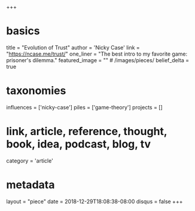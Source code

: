 +++
# basics
title     		 = "Evolution of Trust"
author    		 = 'Nicky Case'
link      		 = "https://ncase.me/trust/"
one_liner 		 = "The best intro to my favorite game: prisoner's dilemma."
featured_image = "" # /images/pieces/
belief_delta	 = true

# taxonomies
influences		 = ['nicky-case']
piles     		 = ['game-theory']
projects			 = []

# link, article, reference, thought, book, idea, podcast, blog, tv
category  		 = 'article'

# metadata
layout	    	 = "piece"
date      		 = 2018-12-29T18:08:38-08:00
disqus    		 = false
+++

